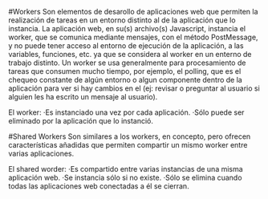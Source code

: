#Workers
Son elementos de desarollo de aplicaciones web que permiten la realización de tareas en un entorno distinto al de la aplicación que lo instancia.
La aplicación web, en su(s) archivo(s) Javascript, instancia el worker, que se comunica mediante mensajes, con el método PostMessage, y no puede tener acceso al entorno de ejecución de la aplicación, a las variables, funciones, etc. ya que se considera al worker en un enterno de trabajo distinto. Un worker se usa generalmente para procesamiento de tareas que consumen mucho tiempo, por ejemplo, el polling, que es el chequeo constante de algún entorno o algun componente dentro de la aplicación para ver si hay cambios en el (ej: revisar o preguntar al usuario  si alguien les ha escrito un mensaje al usuario).

El worker:
·Es instanciado una vez por cada aplicación.
·Sólo puede ser eliminado por la aplicación que lo instanció.

#Shared Workers
Son similares a los workers, en concepto, pero ofrecen características añadidas que permiten compartir un mismo worker entre varias aplicaciones.

El shared worder:
·Es compartido entre varias instancias de una misma aplicación web.
·Se instancia sólo si no existe.
·Sólo se elimina cuando todas las aplicaciones web conectadas a él se cierran.
